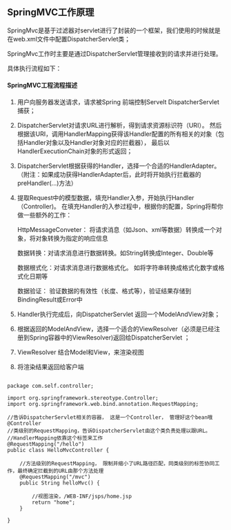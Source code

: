 
## SpringMVC工作原理

 SpringMvc是基于过滤器对servlet进行了封装的一个框架，我们使用的时候就是在web.xml文件中配置DispatcherServlet类；
 
 SpringMvc工作时主要是通过DispatcherServlet管理接收到的请求并进行处理。
 
具体执行流程如下：
   
#### SpringMVC工程流程描述

1. 用户向服务器发送请求，请求被Spring 前端控制Servelt DispatcherServlet捕获；

2. DispatcherServlet对请求URL进行解析，得到请求资源标识符（URI）。
然后根据该URI，调用HandlerMapping获得该Handler配置的所有相关的对象（包括Handler对象以及Handler对象对应的拦截器），
最后以HandlerExecutionChain对象的形式返回；

3. DispatcherServlet根据获得的Handler，选择一个合适的HandlerAdapter。
（附注：如果成功获得HandlerAdapter后，此时将开始执行拦截器的preHandler(...)方法）

4. 提取Request中的模型数据，填充Handler入参，开始执行Handler（Controller)。 
在填充Handler的入参过程中，根据你的配置，Spring将帮你做一些额外的工作：

      HttpMessageConveter： 将请求消息（如Json、xml等数据）转换成一个对象，将对象转换为指定的响应信息
      
      数据转换：对请求消息进行数据转换。如String转换成Integer、Double等
      
      数据根式化：对请求消息进行数据格式化。 如将字符串转换成格式化数字或格式化日期等
      
      数据验证： 验证数据的有效性（长度、格式等），验证结果存储到BindingResult或Error中
      
5.  Handler执行完成后，向DispatcherServlet 返回一个ModelAndView对象；

6.  根据返回的ModelAndView，选择一个适合的ViewResolver（必须是已经注册到Spring容器中的ViewResolver)返回给DispatcherServlet ；

7. ViewResolver 结合Model和View，来渲染视图

8. 将渲染结果返回给客户端


```

package com.self.controller;

import org.springframework.stereotype.Controller;
import org.springframework.web.bind.annotation.RequestMapping;

//告诉DispatcherServlet相关的容器， 这是一个Controller， 管理好这个bean哦
@Controller
//类级别的RequestMapping，告诉DispatcherServlet由这个类负责处理以跟URL。
//HandlerMapping依靠这个标签来工作
@RequestMapping("/hello")
public class HelloMvcController {
	
	//方法级别的RequestMapping， 限制并缩小了URL路径匹配，同类级别的标签协同工作，最终确定拦截到的URL由那个方法处理
	@RequestMapping("/mvc")
	public String helloMvc() {
		
		//视图渲染，/WEB-INF/jsps/home.jsp
		return "home";
	}

}

```
